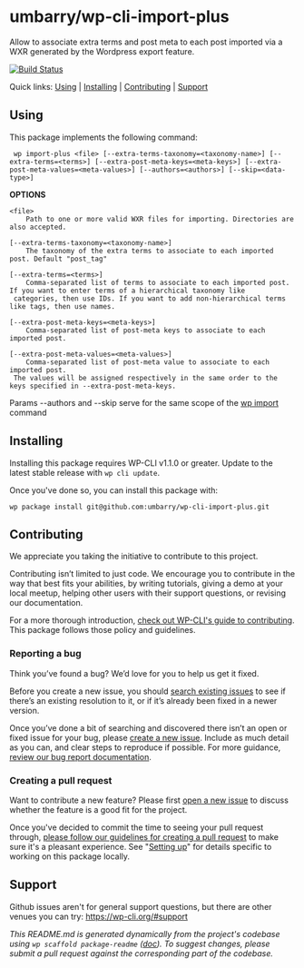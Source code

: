 umbarry/wp-cli-import-plus
===================

Allow to associate extra terms and post meta to each post imported via a WXR generated by the Wordpress export feature.

[![Build Status](https://travis-ci.org/umbarry/wp-cli-import-plus.svg?branch=master)](https://travis-ci.org/umbarry/wp-cli-import-plus)

Quick links: [Using](#using) | [Installing](#installing) | [Contributing](#contributing) | [Support](#support)

## Using

This package implements the following command:

	 wp import-plus <file> [--extra-terms-taxonomy=<taxonomy-name>] [--extra-terms=<terms>] [--extra-post-meta-keys=<meta-keys>] [--extra-post-meta-values=<meta-values>] [--authors=<authors>] [--skip=<data-type>]

**OPTIONS**

	<file>
		Path to one or more valid WXR files for importing. Directories are also accepted.

	[--extra-terms-taxonomy=<taxonomy-name>]
		The taxonomy of the extra terms to associate to each imported post. Default "post_tag"
		
	[--extra-terms=<terms>]
		Comma-separated list of terms to associate to each imported post. If you want to enter terms of a hierarchical taxonomy like
     categories, then use IDs. If you want to add non-hierarchical terms like tags, then use names.
     
    [--extra-post-meta-keys=<meta-keys>]
     	Comma-separated list of post-meta keys to associate to each imported post.
     	
    [--extra-post-meta-values=<meta-values>]
    	Comma-separated list of post-meta value to associate to each imported post.
     The values will be assigned respectively in the same order to the keys specified in --extra-post-meta-keys.

Params --authors and --skip serve for the same scope of the [wp import](https://developer.wordpress.org/cli/commands/import/) command

## Installing

Installing this package requires WP-CLI v1.1.0 or greater. Update to the latest stable release with `wp cli update`.

Once you've done so, you can install this package with:

    wp package install git@github.com:umbarry/wp-cli-import-plus.git

## Contributing

We appreciate you taking the initiative to contribute to this project.

Contributing isn’t limited to just code. We encourage you to contribute in the way that best fits your abilities, by writing tutorials, giving a demo at your local meetup, helping other users with their support questions, or revising our documentation.

For a more thorough introduction, [check out WP-CLI's guide to contributing](https://make.wordpress.org/cli/handbook/contributing/). This package follows those policy and guidelines.

### Reporting a bug

Think you’ve found a bug? We’d love for you to help us get it fixed.

Before you create a new issue, you should [search existing issues](https://github.com/umbarry/wp-cli-import-plus/issues?q=label%3Abug%20) to see if there’s an existing resolution to it, or if it’s already been fixed in a newer version.

Once you’ve done a bit of searching and discovered there isn’t an open or fixed issue for your bug, please [create a new issue](https://github.com/umbarry/wp-cli-import-plus/issues/new). Include as much detail as you can, and clear steps to reproduce if possible. For more guidance, [review our bug report documentation](https://make.wordpress.org/cli/handbook/bug-reports/).

### Creating a pull request

Want to contribute a new feature? Please first [open a new issue](https://github.com/umbarry/wp-cli-import-plus/issues/new) to discuss whether the feature is a good fit for the project.

Once you've decided to commit the time to seeing your pull request through, [please follow our guidelines for creating a pull request](https://make.wordpress.org/cli/handbook/pull-requests/) to make sure it's a pleasant experience. See "[Setting up](https://make.wordpress.org/cli/handbook/pull-requests/#setting-up)" for details specific to working on this package locally.

## Support

Github issues aren't for general support questions, but there are other venues you can try: https://wp-cli.org/#support


*This README.md is generated dynamically from the project's codebase using `wp scaffold package-readme` ([doc](https://github.com/wp-cli/scaffold-package-command#wp-scaffold-package-readme)). To suggest changes, please submit a pull request against the corresponding part of the codebase.*
